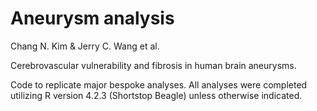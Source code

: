 # Aneurysm analysis

Chang N. Kim & Jerry C. Wang et al.

Cerebrovascular vulnerability and fibrosis in human brain aneurysms. 

Code to replicate major bespoke analyses. All analyses were completed utilizing R version 4.2.3 (Shortstop Beagle) unless otherwise indicated.
